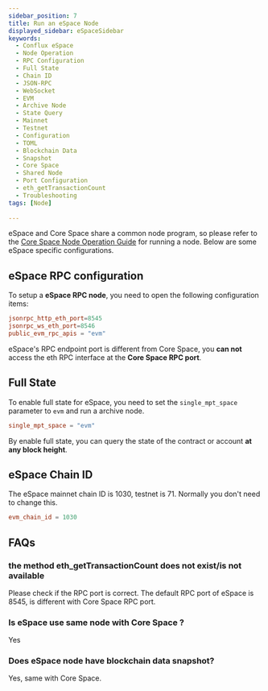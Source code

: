 ```yaml
---
sidebar_position: 7
title: Run an eSpace Node
displayed_sidebar: eSpaceSidebar
keywords:
  - Conflux eSpace
  - Node Operation
  - RPC Configuration
  - Full State
  - Chain ID
  - JSON-RPC
  - WebSocket
  - EVM
  - Archive Node
  - State Query
  - Mainnet
  - Testnet
  - Configuration
  - TOML
  - Blockchain Data
  - Snapshot
  - Core Space
  - Shared Node
  - Port Configuration
  - eth_getTransactionCount
  - Troubleshooting
tags: [Node]
  
---
```


eSpace and Core Space share a common node program, so please refer to the [Core Space Node Operation Guide](/docs/category/run-a-node) for running a node. Below are some eSpace specific configurations.

## eSpace RPC configuration

To setup a **eSpace RPC node**, you need to open the following configuration items:

```toml
jsonrpc_http_eth_port=8545
jsonrpc_ws_eth_port=8546
public_evm_rpc_apis = "evm"
```

eSpace's RPC endpoint port is different from Core Space, you **can not** access the eth RPC interface at the **Core Space RPC port**.

## Full State

To enable full state for eSpace, you need to set the `single_mpt_space` parameter to `evm` and run a archive node.

```toml
single_mpt_space = "evm"
```

By enable full state, you can query the state of the contract or account **at any block height**.

## eSpace Chain ID

The eSpace mainnet chain ID is 1030, testnet is 71. Normally you don't need to change this.

```toml
evm_chain_id = 1030
```

## FAQs

### the method eth_getTransactionCount does not exist/is not available

Please check if the RPC port is correct. The default RPC port of eSpace is 8545, is different with Core Space RPC port.

### Is eSpace use same node with Core Space ?

Yes

### Does eSpace node have blockchain data snapshot?

Yes, same with Core Space.
